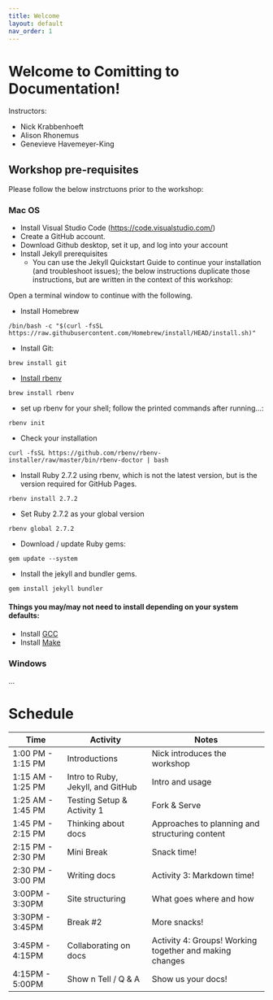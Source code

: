 ```yaml
---
title: Welcome
layout: default
nav_order: 1
---
```


# Welcome to Comitting to Documentation!

Instructors:
* Nick Krabbenhoeft
* Alison Rhonemus
* Genevieve Havemeyer-King

## Workshop pre-requisites
Please follow the below instrctuons prior to the workshop:

### Mac OS
* Install Visual Studio Code (https://code.visualstudio.com/) 
* Create a GitHub account.
* Download Github desktop, set it up, and log into your account
* Install Jekyll prerequisites
  * You can use the Jekyll Quickstart Guide to continue your installation (and troubleshoot issues); the below instructions duplicate those instructions, but are written in the context of this workshop:

Open a terminal window to continue with the following. 

* Install Homebrew 
```
/bin/bash -c "$(curl -fsSL https://raw.githubusercontent.com/Homebrew/install/HEAD/install.sh)"
```
* Install Git: 
```
brew install git
```
*  [Install rbenv](https://github.com/rbenv/rbenv#installation)
```
brew install rbenv
```
  * set up rbenv for your shell; follow the printed commands after running...:
  ```
  rbenv init
  ```
* Check your installation
```
curl -fsSL https://github.com/rbenv/rbenv-installer/raw/master/bin/rbenv-doctor | bash
```
* Install Ruby 2.7.2 using rbenv, which is not the latest version, but is the version required for GitHub Pages.
```
rbenv install 2.7.2
```

* Set Ruby 2.7.2 as your global version
```
rbenv global 2.7.2
```

* Download / update Ruby gems: 
```
gem update --system
```

* Install the jekyll and bundler gems.
```
gem install jekyll bundler
```

#### Things you may/may not need to install depending on your system defaults:
* Install [GCC](https://gcc.gnu.org/install/)
* Install [Make](https://www.gnu.org/software/make/)


### Windows
...




# Schedule

| **Time** | **Activity** | **Notes** |
|     -----          |     -----      |     -----      |
|   1:00 PM - 1:15 PM       |  Introductions |      Nick introduces the workshop   |
|   1:15 AM - 1:25 PM         |   Intro to Ruby, Jekyll, and GitHub  |      Intro and usage   |
|   1:25 AM - 1:45 PM         |   Testing Setup & Activity 1  |      Fork & Serve   |
|   1:45 PM - 2:15 PM     |  Thinking about docs |     Approaches to planning and structuring content     |
|   2:15 PM - 2:30 PM   |  Mini Break |      Snack time!     |
|   2:30 PM - 3:00 PM   |  Writing docs   |      Activity 3: Markdown time!   |
|   3:00PM - 3:30PM   |  Site structuring |      What goes where and how     |
|   3:30PM - 3:45PM   |  Break #2 |      More snacks!     |
|   3:45PM - 4:15PM   |   Collaborating on docs  |      Activity 4: Groups! Working together and making changes     |
|   4:15PM - 5:00PM   |  Show n Tell / Q & A |      Show us your docs!     |
